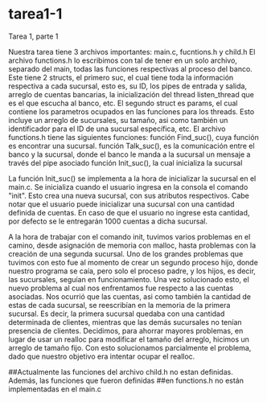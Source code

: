# tarea1-1
Tarea 1, parte 1

Nuestra tarea tiene 3 archivos importantes: main.c, fucntions.h y child.h
El archivo functions.h lo escribimos con tal de tener en un solo archivo, separado del main, 
todas las funciones respectivas al proceso del banco. Este tiene 2 structs, el primero suc, el 
cual tiene toda la información respectiva a cada sucursal, esto es, su ID, los pipes de entrada
y salida, arreglo de cuentas bancarias, la inicialización del thread listen_thread que es el que
escucha al banco, etc. El segundo struct es params, el cual contiene los parametros ocupados en 
las funciones para los threads. Esto incluye un arreglo de sucursales, su tamaño, asi como también 
un identificador para el ID de una sucursal específica, etc. 
El archivo functions.h tiene las siguientes funciones:
función Find_suc(), cuya función es encontrar una sucursal.
función Talk_suc(), es la comunicación entre el banco y la sucursal, donde el banco le manda a la sucursal
un mensaje a través del pipe asociado
función Init_suc(), la cual inicializa la sucursal

La función Init_suc() se implementa a la hora de inicializar la sucursal en el main.c. Se inicializa cuando el
usuario ingresa en la consola el comando "init". Esto crea una nueva sucursal, con sus atributos respectivos.
Cabe notar que el usuario puede inicializar una sucursal con una cantidad definida de cuentas. En caso de que 
el usuario no ingrese esta cantidad, por defecto se le entregarán 1000 cuentas a dicha sucursal.

A la hora de trabajar con el comando init, tuvimos varios problemas en el camino, desde asignación de memoria con
malloc, hasta problemas con la creación de una segunda sucursal. Uno de los grandes problemas que tuvimos con esto
fue al momento de crear un segundo proceso hijo, donde nuestro programa se caía, pero solo el proceso padre, y los 
hijos, es decir, las sucursales, seguían en funcionamiento. Una vez solucionado esto, el nuevo problema al cual nos
enfrentamos fue respecto a las cuentas asociadas. Nos ocurrió que las cuentas, asi como también la cantidad de estas
de cada sucursal, se reescribían en la memoria de la primera sucursal. Es decir, la primera sucursal quedaba con una cantidad
determinada de clientes, mientras que las demás sucursales no tenían presencia de clientes. Decidimos, para ahorrar
mayores problemas, en lugar de usar un realloc para modificar el tamaño del arreglo, hicimos un arreglo de tamaño
fijo. Con esto solucionamos parcialmente el problema, dado que nuestro objetivo era intentar ocupar el realloc.

  

##Actualmente las funciones del archivo child.h no estan definidas. Además, las funciones que fueron definidas
##en functions.h no están implementadas en el main.c
